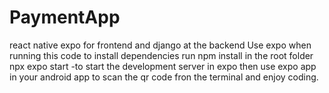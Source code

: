 # PaymentApp
react native expo for frontend and django at the backend
Use expo when running this code
to install dependencies run 
npm install  in the root folder
npx expo start -to start the development server in expo then use expo app in your android app to scan the qr code fron the terminal 
and enjoy coding.

